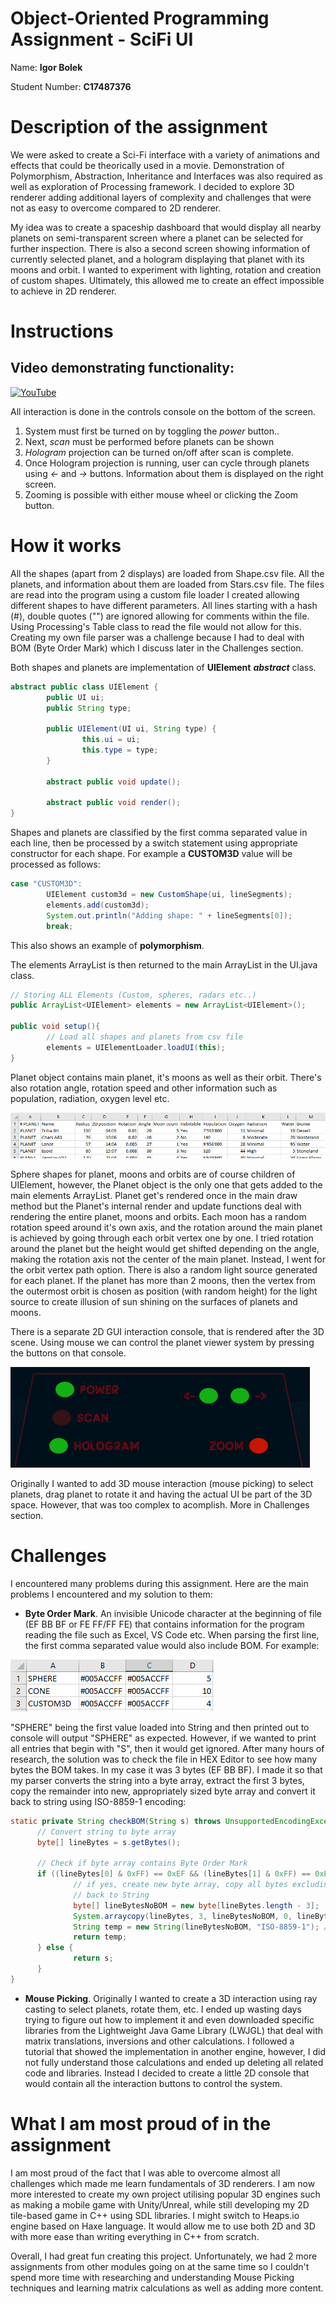 # Object-Oriented Programming Assignment - SciFi UI

Name: **Igor Bolek**

Student Number: **C17487376**

# Description of the assignment
We were asked to create a Sci-Fi interface with a variety of animations and effects that could be theorically used in a movie. Demonstration of Polymorphism, Abstraction, Inheritance and Interfaces was also required as well as exploration of Processing framework. I decided to explore 3D renderer adding additional layers of complexity and challenges that were not as easy to overcome compared to 2D renderer.

My idea was to create a spaceship dashboard that would display all nearby planets on semi-transparent screen where a planet can be selected for further inspection. There is also a second screen showing information of currently selected planet, and a hologram displaying that planet with its moons and orbit. I wanted to experiment with lighting, rotation and creation of custom shapes. Ultimately, this allowed me to create an effect impossible to achieve in 2D renderer.

# Instructions
## Video demonstrating functionality:
[![YouTube](https://img.youtube.com/vi/VB5xHbBoAfs/0.jpg)](https://youtu.be/VB5xHbBoAfs)

All interaction is done in the controls console on the bottom of the screen.
1. System must first be turned on by toggling the *power* button..
2. Next, *scan* must be performed before planets can be shown
3. *Hologram* projection can be turned on/off after scan is complete.
4. Once Hologram projection is running, user can cycle through planets using *<-* and *->*  buttons. Information about them is displayed on the right screen.
5. Zooming is possible with either mouse wheel or clicking the Zoom button.


# How it works
All the shapes (apart from 2 displays) are loaded from Shape.csv file. All the planets, and information about them are loaded from Stars.csv file. The files are read into the program using a custom file loader I created allowing different shapes to have different parameters. All lines starting with a hash (#), double quotes ("") are ignored allowing for comments within the file.
Using Processing's Table class to read the file would not allow for this. Creating my own file parser was a challenge because I had to deal with BOM (Byte Order Mark) which I discuss later in the Challenges section. 

Both shapes and planets are implementation of **UIElement** ***abstract*** class. 

```Java
abstract public class UIElement {
        public UI ui;
        public String type;

        public UIElement(UI ui, String type) {
                this.ui = ui;
                this.type = type;
        }

        abstract public void update();

        abstract public void render();
}
```

Shapes and planets are classified by the first comma separated value in each line, then be processed by a switch statement using appropriate constructor for each shape. For example a **CUSTOM3D** value will be processed  as follows:

```Java
case "CUSTOM3D":
        UIElement custom3d = new CustomShape(ui, lineSegments);
        elements.add(custom3d);
        System.out.println("Adding shape: " + lineSegments[0]);
        break;
```
This also shows an example of **polymorphism**.

The elements ArrayList is then returned to the main ArrayList in the UI.java class.

```Java
// Storing ALL Elements (Custom, spheres, radars etc..)
public ArrayList<UIElement> elements = new ArrayList<UIElement>();

public void setup(){
        // Load all shapes and planets from csv file
        elements = UIElementLoader.loadUI(this);
}
```

Planet object contains main planet, it's moons as well as their orbit.  There's also rotation angle, rotation speed and other information such as population, radiation, oxygen level etc.

 ![PLANETLIST](images/planets.png)

Sphere shapes for planet, moons and orbits are of course children of UIElement, however, the Planet object is the only one that gets added to the main elements ArrayList. Planet get's rendered once in the main draw method but the Planet's internal render and update functions deal with rendering the entire planet, moons and orbits. Each moon has a random rotation speed around it's own axis, and the rotation around the main planet is achieved by going through each orbit vertex one by one. I tried rotation around the planet but the height would get shifted depending on the angle, making the rotation axis not the center of the main planet. Instead, I went for the orbit vertex path option. There is also a random light source generated for each planet. If the planet has more than 2 moons, then the vertex from the outermost orbit is chosen as position (with random height) for the light source to create illusion of sun shining on the surfaces of planets and moons.

There is a separate 2D GUI interaction console, that is rendered after the 3D scene. Using mouse we can control the planet viewer system by pressing the buttons on that console.

![CONSOLE_IMAGE](images/console.png)

Originally I wanted to add 3D mouse interaction (mouse picking) to select planets, drag planet to rotate it and having the actual UI be part of the 3D space. However, that was too complex to acomplish. More in Challenges section.

# Challenges
I encountered many problems during this assignment. Here are the main problems I encountered and my solution to them:
- **Byte Order Mark**. An invisible Unicode character at the beginning of file (EF BB BF or FE FF/FF FE) that contains information for the program reading the file such as Excel, VS Code etc. When parsing the first line, the first comma separated value would also include BOM. For example: 

![BOM1](images/bom1.png)

  "SPHERE" being the first value loaded into String and then printed out to console will output "SPHERE" as expected. However, if we wanted to print all entries that begin with "S", then it would get ignored. 
  After many hours of research, the solution was to check the file in HEX Editor to see how many bytes the BOM takes. In my case it was 3 bytes (EF BB BF). I made it so that my parser converts the string into a byte array, extract the first 3 bytes, copy the remainder into new, appropriately sized byte array and convert it back to string using ISO-8859-1 encoding:
  ```Java
 static private String checkBOM(String s) throws UnsupportedEncodingException {
        // Convert string to byte array
        byte[] lineBytes = s.getBytes();

        // Check if byte array contains Byte Order Mark
        if ((lineBytes[0] & 0xFF) == 0xEF && (lineBytes[1] & 0xFF) == 0xBB && (lineBytes[2] & 0xFF) == 0xBF) {
                // if yes, create new byte array, copy all bytes excluding first 3 and convert
                // back to String
                byte[] lineBytesNoBOM = new byte[lineBytes.length - 3];
                System.arraycopy(lineBytes, 3, lineBytesNoBOM, 0, lineBytesNoBOM.length);
                String temp = new String(lineBytesNoBOM, "ISO-8859-1"); // 8-bit ASCII
                return temp;
        } else {
                return s;
        }
}
  ```

- **Mouse Picking**. Originally I wanted to create a 3D interaction using ray casting to select planets, rotate them, etc. I ended up wasting days trying to figure out how to implement it and even downloaded specific libraries from the Lightweight Java Game Library (LWJGL) that deal with matrix translations, inversions and other calculations. I followed a tutorial that showed the implementation in another engine, however, I did not fully understand those calculations and ended up deleting all related code and libraries. Instead I decided to create a little 2D console that would contain all the interaction buttons to control the system. 

# What I am most proud of in the assignment
I am most proud of the fact that I was able to overcome almost all challenges which made me learn fundamentals of 3D renderers. I am now more interested to create my own project utilising popular 3D engines such as making a mobile game with Unity/Unreal, while still developing my 2D tile-based game in C++ using SDL libraries. I might switch to Heaps.io engine based on Haxe language. It would allow me to use both 2D and 3D with more ease than writing everything in C++ from scratch.

Overall, I had great fun creating this project. Unfortunately, we had 2 more assignments from other modules going on at the same time so I couldn't spend more time with researching and understanding Mouse Picking techniques and learning matrix calculations as well as adding more content.
